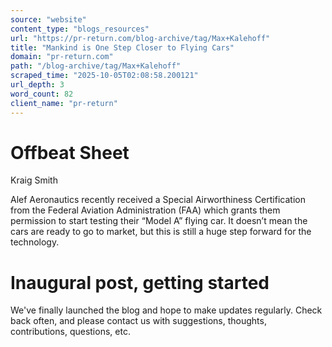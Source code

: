 ```yaml
---
source: "website"
content_type: "blogs_resources"
url: "https://pr-return.com/blog-archive/tag/Max+Kalehoff"
title: "Mankind is One Step Closer to Flying Cars"
domain: "pr-return.com"
path: "/blog-archive/tag/Max+Kalehoff"
scraped_time: "2025-10-05T02:08:58.200121"
url_depth: 3
word_count: 82
client_name: "pr-return"
---
```


# Offbeat Sheet

Kraig Smith

Alef Aeronautics recently received a Special Airworthiness Certification from the Federal Aviation Administration (FAA) which grants them permission to start testing their “Model A” flying car. It doesn’t mean the cars are ready to go to market, but this is still a huge step forward for the technology.

# Inaugural post, getting started

We've finally launched the blog and hope to make updates regularly. Check back often, and please contact us with suggestions, thoughts, contributions, questions, etc.